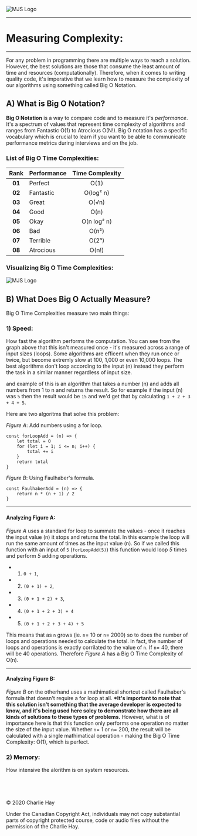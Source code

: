 ![MJS Logo](https://raw.githubusercontent.com/charliehay/modern_js_masterclass/main/images/logo-small.png)

---

# Measuring Complexity:

---

For any problem in programming there are multiple ways to reach a solution. However, the best solutions are those that consume the least amount of time and resources (computationally). Therefore, when it comes to writing quality code, it's imperative that we learn how to measure the complexity of our algorithms using something called Big O Notation.

## A) What is Big O Notation?

**Big O Notation** is a way to compare code and to measure it's _performance_. It's a spectrum of values that represent time complexity of algorithms and ranges from Fantastic O(1) to Atrocious O(N!). Big O notation has a specific vocabulary which is crucial to learn if you want to be able to communicate performance metrics during interviews and on the job.

### List of Big O Time Complexities:

|  Rank  | Performance | Time Complexity |
| :----: | ----------- | :-------------: |
| **01** | Perfect     |      O(1)       |
| **02** | Fantastic   |    O(log² n)    |
| **03** | Great       |      O(√n)      |
| **04** | Good        |      O(n)       |
| **05** | Okay        |   O(n log² n)   |
| **06** | Bad         |      O(n²)      |
| **07** | Terrible    |      O(2ⁿ)      |
| **08** | Atrocious   |      O(n!)      |

### Visualizing Big O Time Complexities:

![MJS Logo](https://miro.medium.com/max/517/1*Y778QvQkpLBKqu6qOneqqg.png)

## B) What Does Big O Actually Measure?

Big O Time Complexities measure two main things:

### 1) Speed:

How fast the algorithm performs the computation. You can see from the graph above that this isn't measured once - it's measured across a range of input sizes (loops). Some algorithms are efficent when they run once or twice, but become extremly slow at 100, 1,000 or even 10,000 loops. The best algorithms don't loop according to the input (n) instead they perform the task in a similar manner regardless of input size.

and example of this is an algorithm that takes a number (n) and adds all numbers from 1 to n and returns the result. So for example if the input (n) was `5` then the result would be `15` and we'd get that by calculating `1 + 2 + 3 + 4 + 5`.

Here are two algoritms that solve this problem:

_Figure A_: Add numbers using a for loop.

```
const forLoopAdd = (n) => {
	let total = 0
	for (let i = 1; i <= n; i++) {
		total += i
	}
	return total
}
```

_Figure B_: Using Faulhaber's formula.

```
const FaulhaberAdd = (n) => {
	return n * (n + 1) / 2
}
```

---

#### Analyzing Figure A:

_Figure A_ uses a standard for loop to summate the values - once it reaches the input value (n) it stops and returns the total. In this example the loop will run the same amount of times as the input value (n). So if we called this function with an input of `5` (`forLoopAdd(5)`) this function would loop _5_ times and perform _5_ adding operations.

- 1. `0 + 1`,
- 2. `(0 + 1) + 2`,
- 3. `(0 + 1 + 2) + 3`,
- 4. `(0 + 1 + 2 + 3) + 4`
- 5. `(0 + 1 + 2 + 3 + 4) + 5`

This means that as `n` grows (ie. `n`= 10 or `n`= 2000) so to does the number of loops and operations needed to calculate the total. In fact, the number of loops and operations is exactly corrilated to the value of `n`. If `n`= 40, there will be 40 operations. Therefore _Figure A_ has a Big O Time Complexity of O(n).

---

#### Analyzing Figure B:

_Figure B_ on the otherhand uses a mathimatical shortcut called Faulhaber's formula that doesn't require a for loop at all. **\*It's important to note that this solution isn't something that the average developer is expected to know, and it's being used here soley to demonstrate how there are all kinds of solutions to these types of problems.** However, what is of importance here is that this function only performs one operation no matter the size of the input value. Whether `n`= 1 or `n`= 200, the result will be calculated with a single mathimatical operation - making the Big O Time Complexity: O(1), which is perfect.

### 2) Memory:

How intensive the alorithm is on system resources.

## <br/>

© 2020 Charlie Hay

Under the Canadian Copyright Act, individuals may not copy substantial parts of copyright protected course, code or audio files without the permission of the Charlie Hay.
